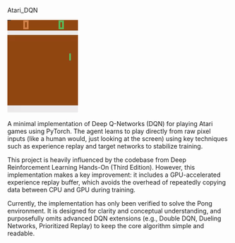 Atari_DQN

![Pong Agent Playing](media/sample_gameplay.gif)

A minimal implementation of Deep Q-Networks (DQN) for playing Atari games using PyTorch. The agent learns to play directly from raw pixel inputs (like a human would, just looking at the screen) using key techniques such as experience replay and target networks to stabilize training.

This project is heavily influenced by the codebase from Deep Reinforcement Learning Hands-On (Third Edition). However, this implementation makes a key improvement: it includes a GPU-accelerated experience replay buffer, which avoids the overhead of repeatedly copying data between CPU and GPU during training.

Currently, the implementation has only been verified to solve the Pong environment. It is designed for clarity and conceptual understanding, and purposefully omits advanced DQN extensions (e.g., Double DQN, Dueling Networks, Prioritized Replay) to keep the core algorithm simple and readable.

